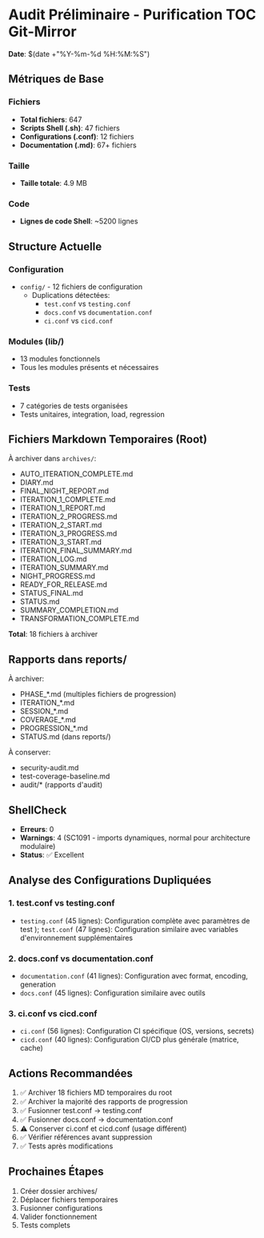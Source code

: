 # Audit Préliminaire - Purification TOC Git-Mirror

**Date**: $(date +"%Y-%m-%d %H:%M:%S")

## Métriques de Base

### Fichiers
- **Total fichiers**: 647
- **Scripts Shell (.sh)**: 47 fichiers
- **Configurations (.conf)**: 12 fichiers
- **Documentation (.md)**: 67+ fichiers

### Taille
- **Taille totale**: 4.9 MB

### Code
- **Lignes de code Shell**: ~5200 lignes

## Structure Actuelle

### Configuration
- `config/` - 12 fichiers de configuration
  - Duplications détectées:
    - `test.conf` vs `testing.conf`
    - `docs.conf` vs `documentation.conf`
    - `ci.conf` vs `cicd.conf`

### Modules (lib/)
- 13 modules fonctionnels
- Tous les modules présents et nécessaires

### Tests
- 7 catégories de tests organisées
- Tests unitaires, integration, load, regression

## Fichiers Markdown Temporaires (Root)

À archiver dans `archives/`:
- AUTO_ITERATION_COMPLETE.md
- DIARY.md
- FINAL_NIGHT_REPORT.md
- ITERATION_1_COMPLETE.md
- ITERATION_1_REPORT.md
- ITERATION_2_PROGRESS.md
- ITERATION_2_START.md
- ITERATION_3_PROGRESS.md
- ITERATION_3_START.md
- ITERATION_FINAL_SUMMARY.md
- ITERATION_LOG.md
- ITERATION_SUMMARY.md
- NIGHT_PROGRESS.md
- READY_FOR_RELEASE.md
- STATUS_FINAL.md
- STATUS.md
- SUMMARY_COMPLETION.md
- TRANSFORMATION_COMPLETE.md

**Total**: 18 fichiers à archiver

## Rapports dans reports/

À archiver:
- PHASE_*.md (multiples fichiers de progression)
- ITERATION_*.md
- SESSION_*.md
- COVERAGE_*.md
- PROGRESSION_*.md
- STATUS.md (dans reports/)

À conserver:
- security-audit.md
- test-coverage-baseline.md
- audit/* (rapports d'audit)

## ShellCheck

- **Erreurs**: 0
- **Warnings**: 4 (SC1091 - imports dynamiques, normal pour architecture modulaire)
- **Status**: ✅ Excellent

## Analyse des Configurations Dupliquées

### 1. test.conf vs testing.conf
- `testing.conf` (45 lignes): Configuration complète avec paramètres de test
); `test.conf` (47 lignes): Configuration similaire avec variables d'environnement supplémentaires

### 2. docs.conf vs documentation.conf
- `documentation.conf` (41 lignes): Configuration avec format, encoding, generation
- `docs.conf` (45 lignes): Configuration similaire avec outils

### 3. ci.conf vs cicd.conf
- `ci.conf` (56 lignes): Configuration CI spécifique (OS, versions, secrets)
- `cicd.conf` (40 lignes): Configuration CI/CD plus générale (matrice, cache)

## Actions Recommandées

1. ✅ Archiver 18 fichiers MD temporaires du root
2. ✅ Archiver la majorité des rapports de progression
3. ✅ Fusionner test.conf → testing.conf
4. ✅ Fusionner docs.conf → documentation.conf
5. ⚠️ Conserver ci.conf et cicd.conf (usage différent)
6. ✅ Vérifier références avant suppression
7. ✅ Tests après modifications

## Prochaines Étapes

1. Créer dossier archives/
2. Déplacer fichiers temporaires
3. Fusionner configurations
4. Valider fonctionnement
5. Tests complets


